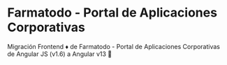 # Farmatodo - Portal de Aplicaciones Corporativas
Migración Frontend ♦️ de Farmatodo - Portal de Aplicaciones Corporativas de Angular JS (v1.6) a Angular v13  🔴
